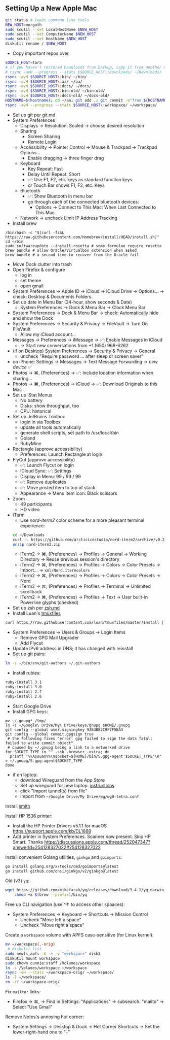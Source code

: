 ## Setting Up a New Apple Mac

```bash
git status # loads command line tools
NEW_HOST=morgoth
sudo scutil --set LocalHostName $NEW_HOST
sudo scutil --set ComputerName $NEW_HOST
sudo scutil --set HostName $NEW_HOST
diskutil rename / $NEW_HOST
```
- Copy important repos over

```bash
SOURCE_HOST=tara
# if you haven't restored Downloads from backup, copy it from another machine:
# rsync -avH --progress --stats $SOURCE_HOST\:Downloads/ ~/Downloads/
rsync -avH $SOURCE_HOST\:bin/ ~/bin/
rsync -avH $SOURCE_HOST\:aa/ ~/aa/
rsync -avH $SOURCE_HOST\:docs/ ~/docs/
rsync -avH $SOURCE_HOST\:bin-old/ ~/bin-old/
rsync -avH $SOURCE_HOST\:docs-old/ ~/docs-old/
HOSTNAME=$(hostname); cd ~/aa; git add .; git commit -m"from ${HOSTNAME%%.*}"; git pull -r; git push; cd ~/bin-old; git add .; git commit -m "from ${HOSTNAME%%.*}"; git pull -r; git push; cd ~/docs-old/ ; git add .; git commit -m "from ${HOSTNAME%%.*}"; git pull -r; git push; cd ~/docs; git pull; cd ~/bin; git pull; popd; popd; popd; popd; popd
rsync -avH --progress --stats $SOURCE_HOST\:workspace/ ~/workspace/
```
- Set up git per [git.md](https://github.com/cunnie/docs/blob/master/git.md)
- System Preferences
  - Displays → Resolution: Scaled → choose desired resolution
  - Sharing
    - Screen Sharing
    - Remote Login
  - Accessibility → Pointer Control → Mouse & Trackpad → Trackpad Options...
    - Enable dragging → three finger drag
  - Keyboard
    - Key Repeat: Fast
    - Delay Until Repeat: Short
    - ✅: Use F1, F2, etc. keys as standard function keys
    - _or_ Touch Bar shows F1, F2, etc. Keys
  - Bluetooth
    - ✅: Show Bluetooth in menu bar
    - go through each of the connected bluetooth devices:
      - Options → Connect to This Mac: When Last Connected to This Mac
  - Network → uncheck Limit IP Address Tracking
- Install brew
```
/bin/bash -c "$(curl -fsSL https://raw.githubusercontent.com/Homebrew/install/HEAD/install.sh)"
cd ~/bin
sudo softwareupdate --install-rosetta # some formulae require rosetta
brew bundle # allow Oracle/Virtualbox extension when asked
brew bundle # a second time to recover from the Oracle fail
```
- Move Dock clutter into trash
- Open Firefox & configure
  - log in
  - set theme
  - open gmail
- System Preferences → Apple ID → iCloud → iCloud Drive → Options... → check:
  Desktop & Documents Folders
- Set up date in Menu Bar (24-hour, show seconds & Date)
  - System Preferences → Dock & Menu Bar → Clock Menu Bar
- System Preferences → Dock & Menu Bar → check: Automatically hide and show the Dock
- System Preferences → Security & Privacy → FileVault → Turn On FileVault
  - Allow my iCloud account...
- Messages → Preferences → iMessage → ✅: Enable Messages in iCloud
  - → Start new conversations from +1 (650) 968-6262
- (if on Desktop) System Preferences → Security & Privacy → General
  - uncheck "Require password ... after sleep or screen saver"
- on iPhone: Settings → Messages → Text Message Forwarding → _new device_ ✅
- Photos → ⌘, (Preferences) → ✅: Include location information when sharing...
- Photos → ⌘, (Preferences) → iCloud → ✅: Download Originals to this Mac
- Set up iStat Menus
  - No battery
  - Disks: show throughput, too
  - CPU: historical
- Set up JetBrains Toolbox
  - login in via Toolbox
  - update all tools automatically
  - generate shell scripts, set path to /usr/local/bin
  - Goland
  - RubyMine
- Rectangle (approve accessibility)
  - Preferences: Launch Rectangle at login
- FlyCut (approve accessibility)
  - ✅: Launch Flycut on login
  - iCloud Sync: ✅: Settings
  - Display in Menu: 99 / 99 / 99
  - ✅: Remove duplicates
  - ✅: Move posted item to top of stack
  - Appearance → Menu item icon: Black scissors
- Zoom
  - 49 participants
  - HD video
- iTerm
  - Use _nord-iterm2_ color scheme for a more pleasant terminal experience:
  ```bash
  cd ~/Downloads
  curl -L https://github.com/arcticicestudio/nord-iterm2/archive/v0.2.0.zip -o nord-iterm2.zip
  unzip nord-iterm2.zip
  ```
  - iTerm2 → ⌘, (Preferences) → Profiles → General → Working Directory → Reuse previous session's directory
  - iTerm2 → ⌘, (Preferences) → Profiles → Colors → Color Presets → Import... → `xml/Nord.itermcolors`
  - iTerm2 → ⌘, (Preferences) → Profiles → Colors → Color Presets → Nord
  - iTerm2 → ⌘, (Preferences) → Profiles → Terminal → Unlimited scrollback
  - iTerm2 → ⌘, (Preferences) → Profiles → Text → User built-in Powerline glyphs (checked)
- Set up zsh per [zsh.md](https://github.com/cunnie/docs/blob/master/zsh.md)
- Install Luan's [tmuxfiles](https://github.com/luan/tmuxfiles/blob/master/install)
```bash
curl https://raw.githubusercontent.com/luan/tmuxfiles/master/install | bash
```
- System Preferences → Users & Groups → Login Items
  - Remove GPG Mail Upgrader
  - Add Flycut
- Update IPv6 address in DNS; it has changed with reinstall
- Set up git pairs:
```bash
ln -s ~/bin/env/git-authors ~/.git-authors
```
- Install rubies:
```bash
ruby-install 3.1
ruby-install 3.0
ruby-install 2.7
ruby-install 2.6
```
- Start Google Drive
- Install GPG keys:
```
mv ~/.gnupg* /tmp/
ln -s ~/Google\ Drive/My\ Drive/keys/gnupg $HOME/.gnupg
git config --global user.signingkey 93B3BB2C9F7F5BA4
git config --global commit.gpgsign true
 # the following fixes "error: gpg failed to sign the data fatal: failed to write commit object"
 # caused by ~/.gnupg being a link to a networked drive
for SOCKET_TYPE in "" .ssh .browser .extra; do
  printf '%%Assuan%%\nsocket=${HOME}/bin/S.gpg-agent'$SOCKET_TYPE"\n" > ~/.gnupg/S.gpg-agent$SOCKET_TYPE
done
```
- if on laptop:
  - download Wireguard from the App Store
  - Set up wireguard for new laptop: [instructions](wireguard.md)
  - click "Import tunnel(s) from file"
  - import from `~/Google Drive/My Drive/wg/wg0-tetra.conf`

Install [smith](https://github.com/pivotal/smith/releases)

Install HP 1536 printer:

- Install the HP Printer Drivers v5.1.1 for macOS <https://support.apple.com/kb/DL1888>
- Add printer in System Preferences. Scanner now present. Skip HP Smart. Thanks <https://discussions.apple.com/thread/252047347?answerId=254128327022#254128327022>

Install convenient Golang utilities, `ginkgo` and `goimports`:

```bash
go install golang.org/x/tools/cmd/goimports@latest
go install github.com/onsi/ginkgo/v2/ginkgo@latest
```

Old (v3) `yq`:

```bash
wget https://github.com/mikefarah/yq/releases/download/3.4.1/yq_darwin_amd64 -O $(brew --prefix)/bin/yq &&\
    chmod +x $(brew --prefix)/bin/yq
```

Free up CLI navigation (use ^↑ to access other spaaces):

- System Preferences → Keyboard → Shortcuts → Mission Control
  - Uncheck "Move left a space"
  - Uncheck "Move right a space"

Create a `workspace` volume with APFS case-sensitive (for Linux kernel):

```bash
mv ~/workspace{,-orig}
 # diskutil list
sudo newfs_apfs -A -e -v "workspace" disk3
diskutil mount workspace
sudo chown cunnie:staff /Volumes/workspace
ln -s /Volumes/workspace ~/workspace
rsync -aH --stats ~/workspace-orig/ ~/workspace/
ls -l ~/workspace/
rm -rf ~/workspace-orig/
```

Fix `mailto:` links:

- Firefox → ⌘, → Find in Settings: "Applications" → subsearch: "mailto" → Select "Use Gmail"

Remove Notes's annoying hot corner:

- System Settings → Desktop & Dock → Hot Corner Shortcuts → Set the lower-right-hand one to "-"
